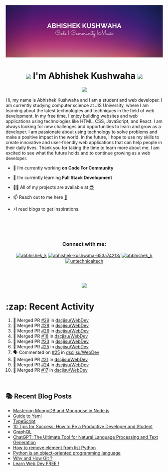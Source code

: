 <img src="./profileheader.png">

<h1 align="center"> <img src="https://c.tenor.com/HO7EBVsu04oAAAAi/pikachu-pokemon.gif" width="50"> I'm Abhishek Kushwaha <img src="https://cdn.discordapp.com/emojis/852778687958482944.gif?v=1" width="50"></h1>
<p align="center">
  <img src="https://readme-typing-svg.herokuapp.com?color=00FFFF&width=380&height=45&lines=UG+at+JIS+UNIVERSITY;GDSC+Lead+22;Discord+Bot+Developer;Full+Stack+Developer;Open-Source+Enthusiast;Nice+To+Meet+You+...;&center=true">
  </p>





Hi, my name is Abhishek Kushwaha and I am a student and web developer.
I am currently studying computer science at JIS University, where I am learning about the latest technologies and techniques in the field of web development.
In my free time, I enjoy building websites and web applications using technologies like HTML, CSS, JavaScript, and React. I am always looking for new challenges and opportunities to learn and grow as a developer.
I am passionate about using technology to solve problems and make a positive impact in the world. In the future, I hope to use my skills to create innovative and user-friendly web applications that can help people in their daily lives.
Thank you for taking the time to learn more about me. I am excited to see what the future holds and to continue growing as a web developer.



- 🔭 I’m currently working **on Code For Community**

- 🌱 I’m currently learning **Full Stack Development**

- 👨‍💻 All of my projects are available at [😎](https://github.com/Abbhiishek)

- 📫 Reach out to me here **[📧](abhishekkushwaha1479@gmail.com)**

- ⚡I read blogs to get inspirations.

<br>
<br>
<br>

<h3  align="center">Connect with me:</h3>
<p  align="center">
<a href="https://twitter.com/abbhishek_k" target="blank"><img align="center" src="https://raw.githubusercontent.com/rahuldkjain/github-profile-readme-generator/master/src/images/icons/Social/twitter.svg" alt="abbhishek_k" height="30" width="40" /></a>
<a href="https://linkedin.com/in/abhishek-kushwaha-653a74213/" target="blank"><img align="center" src="https://raw.githubusercontent.com/rahuldkjain/github-profile-readme-generator/master/src/images/icons/Social/linked-in-alt.svg" alt="abhishek-kushwaha-653a74213/" height="30" width="40" /></a>
<a href="https://instagram.com/abbhishek_k" target="blank"><img align="center" src="https://raw.githubusercontent.com/rahuldkjain/github-profile-readme-generator/master/src/images/icons/Social/instagram.svg" alt="abbhishek_k" height="30" width="40" /></a>
<a href="https://www.youtube.com/c/UCDV_cwac9byivL5hvpU9mHQ" target="blank"><img align="center" src="https://raw.githubusercontent.com/rahuldkjain/github-profile-readme-generator/master/src/images/icons/Social/youtube.svg" alt="untechnicaltech" height="30" width="40" /></a>

</p>
<br>
<br>
<p align="center">

<img src="https://www.holopin.io/api/user/board?user=abbhiishek" >
<h1>:zap: Recent Activity</h1>

<!--START_SECTION:activity-->
1. 🎉 Merged PR [#29](https://github.com/dscjisu/WebDev/pull/29) in [dscjisu/WebDev](https://github.com/dscjisu/WebDev)
2. 🎉 Merged PR [#28](https://github.com/dscjisu/WebDev/pull/28) in [dscjisu/WebDev](https://github.com/dscjisu/WebDev)
3. 🎉 Merged PR [#26](https://github.com/dscjisu/WebDev/pull/26) in [dscjisu/WebDev](https://github.com/dscjisu/WebDev)
4. 🎉 Merged PR [#18](https://github.com/dscjisu/WebDev/pull/18) in [dscjisu/WebDev](https://github.com/dscjisu/WebDev)
5. 🎉 Merged PR [#23](https://github.com/dscjisu/WebDev/pull/23) in [dscjisu/WebDev](https://github.com/dscjisu/WebDev)
6. 🎉 Merged PR [#25](https://github.com/dscjisu/WebDev/pull/25) in [dscjisu/WebDev](https://github.com/dscjisu/WebDev)
7. 🗣 Commented on [#25](https://github.com/dscjisu/WebDev/issues/25) in [dscjisu/WebDev](https://github.com/dscjisu/WebDev)
8. 🎉 Merged PR [#21](https://github.com/dscjisu/WebDev/pull/21) in [dscjisu/WebDev](https://github.com/dscjisu/WebDev)
9. 🎉 Merged PR [#24](https://github.com/dscjisu/WebDev/pull/24) in [dscjisu/WebDev](https://github.com/dscjisu/WebDev)
10. 🎉 Merged PR [#17](https://github.com/dscjisu/WebDev/pull/17) in [dscjisu/WebDev](https://github.com/dscjisu/WebDev)
<!--END_SECTION:activity-->
</p>
<br>

  
## :books: Recent Blog Posts

<!-- BLOG-POST-LIST:START -->
- [Mastering MongoDB and Mongoose in Node.js](https://dev.to/abbhiishek/mastering-mongodb-and-mongoose-in-nodejs-1be5)
- [Guide to Yaml](https://dev.to/abbhiishek/guide-to-yaml-339b)
- [TypeScript](https://dev.to/abbhiishek/typescript-3abm)
- [10 Tips for Success: How to Be a Productive Developer and Student](https://dev.to/abbhiishek/10-tips-for-success-how-to-be-a-productive-developer-and-student-440f)
- [GraphQL](https://dev.to/abbhiishek/graphql-2hc2)
- [ChatGPT: The Ultimate Tool for Natural Language Processing and Text Generation](https://dev.to/abbhiishek/chatgpt-the-ultimate-tool-for-natural-language-processing-and-text-generation-40ag)
- [How to remove element from list Python](https://dev.to/abbhiishek/how-to-remove-element-from-list-python-22d6)
- [Python is an object-oriented programming language](https://dev.to/abbhiishek/python-an-object-oriented-programming-language-2ob8)
- [Why and How Git ?](https://dev.to/abbhiishek/why-and-how-git--25cl)
- [Learn Web Dev FREE !](https://dev.to/abbhiishek/learn-web-dev-free--2pl9)
<!-- BLOG-POST-LIST:END -->

